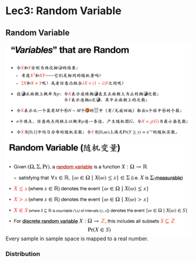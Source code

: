# Lec3: Random Variable
## Random Variable
![1757660643282](image/lec3/1757660643282.png)
![1757660791328](image/lec3/1757660791328.png)
Every sample in sample space is mapped to a real number.

### Distribution
